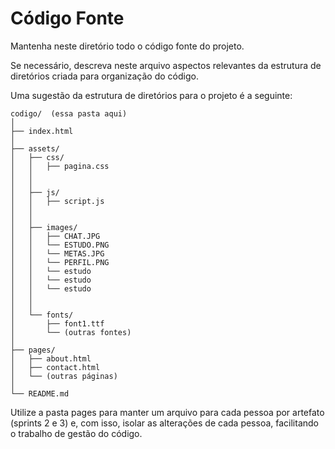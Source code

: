 # Código Fonte

Mantenha neste diretório todo o código fonte do projeto.

Se necessário, descreva neste arquivo aspectos relevantes da estrutura de diretórios criada para organização do código.

Uma sugestão da estrutura de diretórios para o projeto é a seguinte:

```plaintext
codigo/  (essa pasta aqui)
│
├── index.html
│
├── assets/
│   ├── css/
│   │   ├── pagina.css
│   │ 
│   │
│   ├── js/
│   │   ├── script.js
│   │ 
│   │
│   ├── images/
│   │   ├── CHAT.JPG
│   │   └── ESTUDO.PNG
│   │   └── METAS.JPG
│   │   └── PERFIL.PNG
│   │   └── estudo
│   │   └── estudo
│   │   └── estudo 
│   │
│   │
│   └── fonts/
│       ├── font1.ttf
│       └── (outras fontes)
│
├── pages/
│   ├── about.html
│   ├── contact.html
│   └── (outras páginas)
│
└── README.md
```

Utilize a pasta pages para manter um arquivo para cada pessoa por artefato (sprints 2 e 3) e, com isso, isolar as alterações de cada pessoa, facilitando o trabalho de gestão do código.
